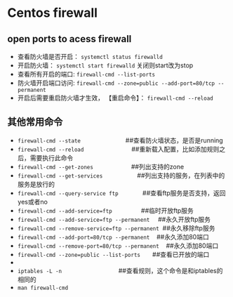 # Centos firewall

## open ports to acess firewall
- 查看防火墙是否开启： `systemctl status firewalld`
- 开启防火墙： `systemctl start firewalld`  关闭则start改为stop
- 查看所有开启的端口: `firewall-cmd --list-ports`
- 防火墙开启端口访问: `firewall-cmd --zone=public --add-port=80/tcp --permanent`
- 开启后需要重启防火墙才生效， 【重启命令】：  `firewall-cmd --reload`

## 其他常用命令

- `firewall-cmd --state`                          ##查看防火墙状态，是否是running
- `firewall-cmd --reload  `                        ##重新载入配置，比如添加规则之后，需要执行此命令
- `firewall-cmd --get-zones`                      ##列出支持的zone
- `firewall-cmd --get-services`                    ##列出支持的服务，在列表中的服务是放行的
- `firewall-cmd --query-service ftp`              ##查看ftp服务是否支持，返回yes或者no
- `firewall-cmd --add-service=ftp `               ##临时开放ftp服务
- `firewall-cmd --add-service=ftp --permanent `   ##永久开放ftp服务
- `firewall-cmd --remove-service=ftp --permanent`  ##永久移除ftp服务
- `firewall-cmd --add-port=80/tcp --permanent`    ##永久添加80端口 
- `firewall-cmd --remove-port=80/tcp --permanent`    ##永久添加80端口 
- `firewall-cmd --zone=public --list-ports`       ##查看已开放的端口
- 
- `iptables -L -n `                               ##查看规则，这个命令是和iptables的相同的
- `man firewall-cmd  ` 